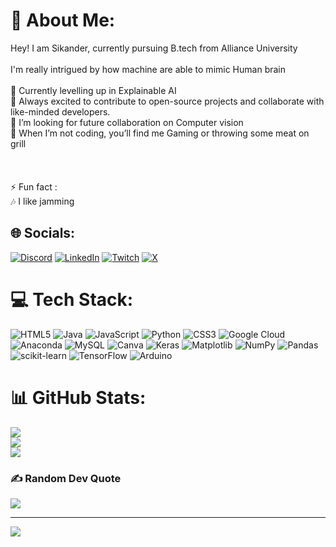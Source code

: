 # 💫 About Me:
Hey! I am Sikander, currently pursuing B.tech from Alliance University<br><br>I'm really intrigued by how machine are able to mimic Human brain<br><br>🌱  Currently levelling up in Explainable AI<br>🚀  Always excited to contribute to open-source projects and collaborate with like-minded developers.<br>🤝  I’m looking for future collaboration on Computer vision<br>🎈  When I’m not coding, you’ll find me Gaming or throwing some meat on grill<br><br><br><br>⚡ Fun fact :<br>🎶 I like jamming


## 🌐 Socials:
[![Discord](https://img.shields.io/badge/Discord-%237289DA.svg?logo=discord&logoColor=white)](https://discord.gg/https://discord.gg/AjpXsGwCha) [![LinkedIn](https://img.shields.io/badge/LinkedIn-%230077B5.svg?logo=linkedin&logoColor=white)](https://www.linkedin.com/in/sikander-vali-780073242/) [![Twitch](https://img.shields.io/badge/Twitch-%239146FF.svg?logo=Twitch&logoColor=white)](https://twitch.tv/marz_xi) [![X](https://img.shields.io/badge/X-black.svg?logo=X&logoColor=white)](https://x.com/@SikanderVali) 

# 💻 Tech Stack:
![HTML5](https://img.shields.io/badge/html5-%23E34F26.svg?style=flat&logo=html5&logoColor=white) ![Java](https://img.shields.io/badge/java-%23ED8B00.svg?style=flat&logo=openjdk&logoColor=white) ![JavaScript](https://img.shields.io/badge/javascript-%23323330.svg?style=flat&logo=javascript&logoColor=%23F7DF1E) ![Python](https://img.shields.io/badge/python-3670A0?style=flat&logo=python&logoColor=ffdd54) ![CSS3](https://img.shields.io/badge/css3-%231572B6.svg?style=flat&logo=css3&logoColor=white) ![Google Cloud](https://img.shields.io/badge/GoogleCloud-%234285F4.svg?style=flat&logo=google-cloud&logoColor=white) ![Anaconda](https://img.shields.io/badge/Anaconda-%2344A833.svg?style=flat&logo=anaconda&logoColor=white) ![MySQL](https://img.shields.io/badge/mysql-4479A1.svg?style=flat&logo=mysql&logoColor=white) ![Canva](https://img.shields.io/badge/Canva-%2300C4CC.svg?style=flat&logo=Canva&logoColor=white) ![Keras](https://img.shields.io/badge/Keras-%23D00000.svg?style=flat&logo=Keras&logoColor=white) ![Matplotlib](https://img.shields.io/badge/Matplotlib-%23ffffff.svg?style=flat&logo=Matplotlib&logoColor=black) ![NumPy](https://img.shields.io/badge/numpy-%23013243.svg?style=flat&logo=numpy&logoColor=white) ![Pandas](https://img.shields.io/badge/pandas-%23150458.svg?style=flat&logo=pandas&logoColor=white) ![scikit-learn](https://img.shields.io/badge/scikit--learn-%23F7931E.svg?style=flat&logo=scikit-learn&logoColor=white) ![TensorFlow](https://img.shields.io/badge/TensorFlow-%23FF6F00.svg?style=flat&logo=TensorFlow&logoColor=white) ![Arduino](https://img.shields.io/badge/-Arduino-00979D?style=flat&logo=Arduino&logoColor=white)
# 📊 GitHub Stats:
![](https://github-readme-stats.vercel.app/api?username=si-ck&theme=dark&hide_border=false&include_all_commits=false&count_private=false)<br/>
![](https://github-readme-streak-stats.herokuapp.com/?user=si-ck&theme=dark&hide_border=false)<br/>
![](https://github-readme-stats.vercel.app/api/top-langs/?username=si-ck&theme=dark&hide_border=false&include_all_commits=false&count_private=false&layout=compact)

### ✍️ Random Dev Quote
![](https://quotes-github-readme.vercel.app/api?type=horizontal&theme=gruvbox)

---
[![](https://visitcount.itsvg.in/api?id=si-ck&icon=4&color=13)](https://visitcount.itsvg.in)

<!-- Proudly created with GPRM ( https://gprm.itsvg.in ) -->
